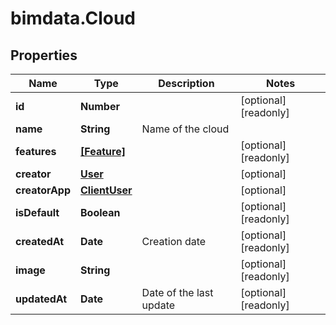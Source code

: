# bimdata.Cloud

## Properties

Name | Type | Description | Notes
------------ | ------------- | ------------- | -------------
**id** | **Number** |  | [optional] [readonly] 
**name** | **String** | Name of the cloud | 
**features** | [**[Feature]**](Feature.md) |  | [optional] [readonly] 
**creator** | [**User**](User.md) |  | [optional] 
**creatorApp** | [**ClientUser**](ClientUser.md) |  | [optional] 
**isDefault** | **Boolean** |  | [optional] [readonly] 
**createdAt** | **Date** | Creation date | [optional] [readonly] 
**image** | **String** |  | [optional] [readonly] 
**updatedAt** | **Date** | Date of the last update | [optional] [readonly] 



